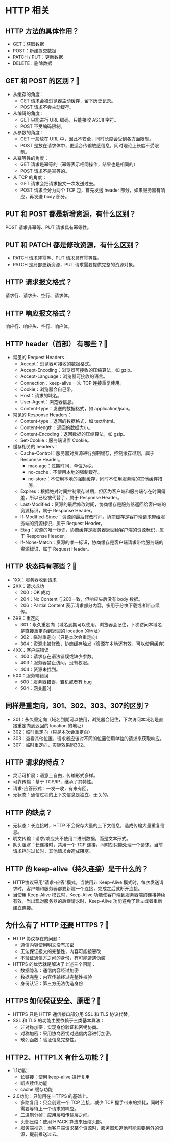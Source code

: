 # HTTP 相关
## HTTP 方法的具体作用？
- GET：获取数据
- POST：新建提交数据
- PATCH / PUT：更新数据
- DELETE：删除数据

## GET 和 POST 的区别？:star2:
- 从缓存的角度：
	- GET 请求会被浏览器主动缓存，留下历史记录。
	- POST 请求不会主动缓存。
- 从编码的角度：
	- GET  只能进行 URL 编码，只能接收 ASCII 字符。
	- POST 不受编码限制。
- 从参数的角度：
	- GET 一般放在 URL 中，因此不安全，同时长度会受到各方面限制。
	- POST 是放在请求体中，更适合传输敏感信息，同时理论上长度不受限制。
- 从幂等性的角度：
	- GET 请求是幂等的（幂等表示相同操作，结果也是相同的）
	- POST 请求不是幂等的。
- 从 TCP 的角度：
	- GET 请求会把请求报文一次发送过去。
	- POST 请求会分为两个 TCP 包，首先发送 header 部分，如果服务器有响应，再发送 body 部分。

## PUT 和 POST 都是新增资源，有什么区别？
POST 请求非幂等、PUT 请求具有幂等性。

## PUT 和 PATCH 都是修改资源，有什么区别？
- PATCH 请求非幂等、PUT 请求具有幂等性。
- PATCH 是局部更新资源，PUT 请求需要提供完整的资源对象。

## HTTP 请求报文格式？
请求行、请求头、空行、请求体。

## HTTP 响应报文格式？
响应行、响应头、空行、响应体。

## HTTP header（首部） 有哪些？:star2:
- 常见的 Request Headers：
	- Accept：浏览器可接收的数据格式。
	- Accept-Encoding：浏览器可接收的压缩算法，如 gzip。
	- Accept-Language：浏览器可接收的语言。
	- Connection：keep-alive 一次 TCP 连接重复使用。
	- Cookie：浏览器会自己带。
	- Host：请求的域名。
	- User-Agent：浏览器信息。
	- Content-type：发送的数据格式，如 application/json。
- 常见的 Response Headers：
	- Content-type：返回的数据格式，如 text/html。
	- Content-length：返回的数据大小。
	- Content-Encoding：返回数据的压缩算法，如 gzip。
	- Set-Cookie：服务端设置 Cookie。
- 缓存相关的 headers：
	- Cache-Control：服务器对资源进行强制缓存，控制缓存过期，属于 Response Header。
		- max-age：过期时间，单位为秒。
		- no-cache：不使用本地的强制缓存。
		- no-store：不使用本地的强制缓存，同时不使用服务端的其他缓存措施。
	- Expires：根据绝对时间控制缓存过期，但因为客户端和服务端存在时间偏差，所以已经被代替了，属于 Response Header。
	- Last-Modified：资源的最后修改时间，协商缓存是服务器返回给客户端的资源标识，属于 Response Header。
	- If-Modified-Since：资源的最后修改时间，协商缓存是客户端请求带给服务端的资源标识，属于 Request Header。
	- Etag：资源的唯一标识，协商缓存是服务器返回给客户端的资源标识，属于 Response Header。
	- If-None-Match：资源的唯一标识，协商缓存是客户端请求带给服务端的资源标识，属于 Request Header。

## HTTP 状态码有哪些？:star2:
- 1XX：服务器收到请求
- 2XX：请求成功
	- 200：OK 成功
	- 204：No Content 与200一致，但响应头后没有 body 数据。
	- 206：Partial Content 表示请求部分内容，多用于分快下载或者断点续传。
- 3XX：重定向
	- 301：永久重定向（域名到期可以使用，浏览器会记住，下次访问本域名是直接重定向到返回的 location 的地址）
	- 302：临时重定向（只是本次会重定向）
	- 304：资源未被修改，协商缓存触发（资源在本地还有效，可以使用缓存）
- 4XX：客户端错误
	- 400：请求存在语法错误或缺少参数。
	- 403：服务器禁止访问，没有权限。
	- 404：资源未找到。
- 5XX：服务端错误
	- 500：服务器错误，宕机或者有 bug
	- 504：网关超时

## 同样是重定向，301、302、303、307的区别？
- 301：永久重定向（域名到期可以使用，浏览器会记住，下次访问本域名是直接重定向到返回的 location 的地址）
- 302：临时重定向（只是本次会重定向）
- 303：查看其他位置，请求者应该对不同的位置使用单独的请求来获取响应。
- 307：临时重定向，实际效果同302。

## HTTP 请求的特点？
- 灵活可扩展：语意上自由，传输形式多样。
- 可靠传输：基于 TCP/IP，继承了其特性。
- 请求-应答形式：一发一收，有来有回。
- 无状态：通信过程的上下文信息是独立、无关的。

## HTTP 的缺点？
- 无状态：长连接时，HTTP 不会保存大量的上下文信息，造成传输大量重复信息。
- 明文传输：请求/响应头不使用二进制数据，而是文本形式。
- 队头阻塞：长连接时，共用一个 TCP 连接，同时刻只能处理一个请求，当前请求耗时过长时，其他请求会造成阻塞。

## HTTP 的 keep-alive（持久连接）是干什么的？
- HTTP协议采用“请求-应答”模式，当使用非 Keep-Alive 模式时，每次发送请求时，客户端和服务器都要新建一个连接，完成之后就断开连接。
- 当使用 Keep-Alive 模式时，Keep-Alive 功能使客户端到服务器端的连接持续有效，当出现对服务器的后继请求时，Keep-Alive 功能避免了建立或者重新建立连接。

## 为什么有了 HTTP 还要 HTTPS？:star2:
- HTTP 协议存在的问题：
	- 通信内容使用明文没有加密
	- 无法保证报文的完整性，内容可能被篡改
	- 不验证通信方之间的身份，有可能遭遇伪装
- HTTPS 的优势就是解决了上述三个问题：
	- 数据隐私：通信内容经过加密
	- 数据完整：内容传输经过完整性校验
	- 身份认证：第三方无法伪造身份

## HTTPS 如何保证安全、原理？:star2:
- HTTPS 只是 HTTP 通信接口部分用 SSL 和 TLS 协议代替。
- SSL 和 TLS 的功能主要依赖于三类基本算法：
	- 非对称加密：实现身份验证和密钥协商。
	- 对称加密：采用协商密钥对通信内容进行加密。
	- 散列函数：验证信息完整性。

## HTTP2、HTTP1.X 有什么功能？:star2:
- 1.1功能：
	- 长链接：使用 keep-alive 进行复用
	- 断点续传功能
	- cache 缓存功能
- 2.0功能：只能用在 HTTPS 的基础上。
	- 多路复用：只会创建一个 TCP 连接，减少 TCP 握手带来的损耗，同时不需要等待上一个请求的响应。
	- 二进制分帧：应用层和传输层之间。
	- 头部压缩：使用 HPACK 算法来压缩头部。
	- 服务端推送：当客户端请求某个资源时，服务器知道他可能需要另外的资源，提前推送过去。